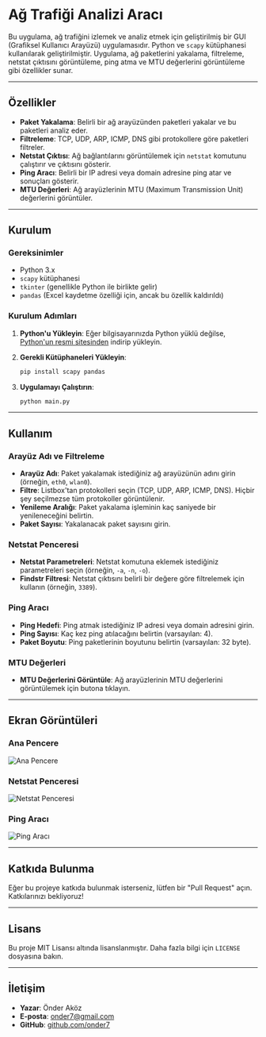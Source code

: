 

# Ağ Trafiği Analizi Aracı

Bu uygulama, ağ trafiğini izlemek ve analiz etmek için geliştirilmiş bir GUI (Grafiksel Kullanıcı Arayüzü) uygulamasıdır. Python ve `scapy` kütüphanesi kullanılarak geliştirilmiştir. Uygulama, ağ paketlerini yakalama, filtreleme, netstat çıktısını görüntüleme, ping atma ve MTU değerlerini görüntüleme gibi özellikler sunar.

---

## Özellikler

- **Paket Yakalama**: Belirli bir ağ arayüzünden paketleri yakalar ve bu paketleri analiz eder.
- **Filtreleme**: TCP, UDP, ARP, ICMP, DNS gibi protokollere göre paketleri filtreler.
- **Netstat Çıktısı**: Ağ bağlantılarını görüntülemek için `netstat` komutunu çalıştırır ve çıktısını gösterir.
- **Ping Aracı**: Belirli bir IP adresi veya domain adresine ping atar ve sonuçları gösterir.
- **MTU Değerleri**: Ağ arayüzlerinin MTU (Maximum Transmission Unit) değerlerini görüntüler.

---

## Kurulum

### Gereksinimler

- Python 3.x
- `scapy` kütüphanesi
- `tkinter` (genellikle Python ile birlikte gelir)
- `pandas` (Excel kaydetme özelliği için, ancak bu özellik kaldırıldı)

### Kurulum Adımları

1. **Python'u Yükleyin**: Eğer bilgisayarınızda Python yüklü değilse, [Python'un resmi sitesinden](https://www.python.org/downloads/) indirip yükleyin.

2. **Gerekli Kütüphaneleri Yükleyin**:
   ```bash
   pip install scapy pandas
   ```

3. **Uygulamayı Çalıştırın**:
   ```bash
   python main.py
   ```

---

## Kullanım

### Arayüz Adı ve Filtreleme

- **Arayüz Adı**: Paket yakalamak istediğiniz ağ arayüzünün adını girin (örneğin, `eth0`, `wlan0`).
- **Filtre**: Listbox'tan protokolleri seçin (TCP, UDP, ARP, ICMP, DNS). Hiçbir şey seçilmezse tüm protokoller görüntülenir.
- **Yenileme Aralığı**: Paket yakalama işleminin kaç saniyede bir yenileneceğini belirtin.
- **Paket Sayısı**: Yakalanacak paket sayısını girin.

### Netstat Penceresi

- **Netstat Parametreleri**: Netstat komutuna eklemek istediğiniz parametreleri seçin (örneğin, `-a`, `-n`, `-o`).
- **Findstr Filtresi**: Netstat çıktısını belirli bir değere göre filtrelemek için kullanın (örneğin, `3389`).

### Ping Aracı

- **Ping Hedefi**: Ping atmak istediğiniz IP adresi veya domain adresini girin.
- **Ping Sayısı**: Kaç kez ping atılacağını belirtin (varsayılan: 4).
- **Paket Boyutu**: Ping paketlerinin boyutunu belirtin (varsayılan: 32 byte).

### MTU Değerleri

- **MTU Değerlerini Görüntüle**: Ağ arayüzlerinin MTU değerlerini görüntülemek için butona tıklayın.

---

## Ekran Görüntüleri

### Ana Pencere
![Ana Pencere](screenshots/main_window.png)

### Netstat Penceresi
![Netstat Penceresi](screenshots/netstat_window.png)

### Ping Aracı
![Ping Aracı](screenshots/ping_tool.png)

---

## Katkıda Bulunma

Eğer bu projeye katkıda bulunmak isterseniz, lütfen bir "Pull Request" açın. Katkılarınızı bekliyoruz!

---

## Lisans

Bu proje MIT Lisansı altında lisanslanmıştır. Daha fazla bilgi için `LICENSE` dosyasına bakın.

---

## İletişim

- **Yazar**: Önder Aköz
- **E-posta**: onder7@gmail.com
- **GitHub**: [github.com/onder7](https://github.com/onder7)


